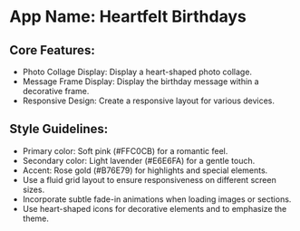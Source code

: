 # **App Name**: Heartfelt Birthdays

## Core Features:

- Photo Collage Display: Display a heart-shaped photo collage.
- Message Frame Display: Display the birthday message within a decorative frame.
- Responsive Design: Create a responsive layout for various devices.

## Style Guidelines:

- Primary color: Soft pink (#FFC0CB) for a romantic feel.
- Secondary color: Light lavender (#E6E6FA) for a gentle touch.
- Accent: Rose gold (#B76E79) for highlights and special elements.
- Use a fluid grid layout to ensure responsiveness on different screen sizes.
- Incorporate subtle fade-in animations when loading images or sections.
- Use heart-shaped icons for decorative elements and to emphasize the theme.
